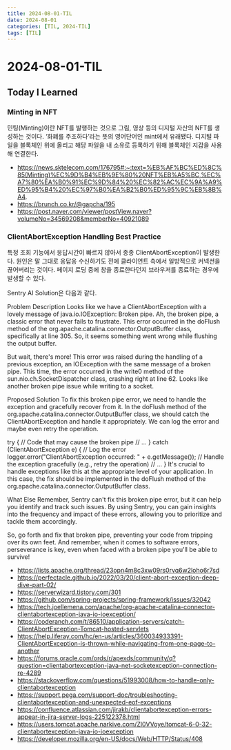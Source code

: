 ```yaml
---
title: 2024-08-01-TIL
date: 2024-08-01
categories: [TIL, 2024-TIL]
tags: [TIL]
---
```


# 2024-08-01-TIL

## Today I Learned

### Minting in NFT

민팅(Minting)이란 NFT를 발행하는 것으로 그림, 영상 등의 디지털 자산의 NFT를 생성하는 것이다. ‘화폐를 주조하다’라는 뜻의 영어단어인 mint에서 유래됐다. 디지털 파일을 블록체인 위에 올리고 해당 파일을 내 소유로 등록하기 위해 블록체인 지갑을 사용해 연결한다.

- https://news.sktelecom.com/176795#:~:text=%EB%AF%BC%ED%8C%85(Minting)%EC%9D%B4%EB%9E%80%20NFT%EB%A5%BC,%EC%A7%80%EA%B0%91%EC%9D%84%20%EC%82%AC%EC%9A%A9%ED%95%B4%20%EC%97%B0%EA%B2%B0%ED%95%9C%EB%8B%A4.
- https://brunch.co.kr/@gapcha/195
- https://post.naver.com/viewer/postView.naver?volumeNo=34569208&memberNo=40921089

### ClientAbortException Handling Best Practice

특정 조회 기능에서 응답시간이 빠르지 않아서 종종 ClientAbortException이 발생한다. 원인은 말 그대로 응답응 수신하기도 전에 클라이언트 측에서 일방적으로 커넥션을 끊어버리는 것이다. 페이지 로딩 중에 창을 종료한다던지 브라우저를 종료하는 경우에 발생할 수 있다.

Sentry AI Solution은 다음과 같다.

Problem Description
Looks like we have a ClientAbortException with a lovely message of java.io.IOException: Broken pipe. Ah, the broken pipe, a classic error that never fails to frustrate. This error occurred in the doFlush method of the org.apache.catalina.connector.OutputBuffer class, specifically at line 305. So, it seems something went wrong while flushing the output buffer.

But wait, there's more! This error was raised during the handling of a previous exception, an IOException with the same message of a broken pipe. This time, the error occurred in the write0 method of the sun.nio.ch.SocketDispatcher class, crashing right at line 62. Looks like another broken pipe issue while writing to a socket.

Proposed Solution
To fix this broken pipe error, we need to handle the exception and gracefully recover from it. In the doFlush method of the org.apache.catalina.connector.OutputBuffer class, we should catch the ClientAbortException and handle it appropriately. We can log the error and maybe even retry the operation.

try {
    // Code that may cause the broken pipe
    // ...
} catch (ClientAbortException e) {
    // Log the error
    logger.error("ClientAbortException occurred: " + e.getMessage());
    // Handle the exception gracefully (e.g., retry the operation)
    // ...
}
It's crucial to handle exceptions like this at the appropriate level of your application. In this case, the fix should be implemented in the doFlush method of the org.apache.catalina.connector.OutputBuffer class.

What Else
Remember, Sentry can't fix this broken pipe error, but it can help you identify and track such issues. By using Sentry, you can gain insights into the frequency and impact of these errors, allowing you to prioritize and tackle them accordingly.

So, go forth and fix that broken pipe, preventing your code from tripping over its own feet. And remember, when it comes to software errors, perseverance is key, even when faced with a broken pipe you'll be able to survive!

- https://lists.apache.org/thread/23opn4m8c3xw09rs0rvq6w2loho6r7sd
- https://perfectacle.github.io/2022/03/20/client-abort-exception-deep-dive-part-02/
- https://serverwizard.tistory.com/301
- https://github.com/spring-projects/spring-framework/issues/32042
- https://tech.joellemena.com/apache/org-apache-catalina-connector-clientabortexception-java-io-ioexception/
- https://coderanch.com/t/86510/application-servers/catch-ClientAbortException-Tomcat-hosted-servlets
- https://help.liferay.com/hc/en-us/articles/360034933391-ClientAbortException-is-thrown-while-navigating-from-one-page-to-another
- https://forums.oracle.com/ords/r/apexds/community/q?question=clientabortexception-java-net-socketexception-connection-re-4289
- https://stackoverflow.com/questions/51993008/how-to-handle-only-clientabortexception
- https://support.pega.com/support-doc/troubleshooting-clientabortexception-and-unexpected-eof-exceptions
- https://confluence.atlassian.com/jirakb/clientabortexception-errors-appear-in-jira-server-logs-225122378.html
- https://users.tomcat.apache.narkive.com/Zl0VVoye/tomcat-6-0-32-clientabortexception-java-io-ioexception
- https://developer.mozilla.org/en-US/docs/Web/HTTP/Status/408
